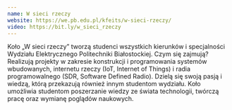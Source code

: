 ```yaml
---
name: W sieci rzeczy
website: https://we.pb.edu.pl/kfeits/w-sieci-rzeczy/
video: https://bit.ly/w_sieci_rzeczy
---
```

Koło „W sieci rzeczy” tworzą studenci wszystkich kierunków i specjalności Wydziału Elektrycznego Politechniki Białostockiej. Czym się zajmują? Realizują projekty w zakresie konstrukcji i programowania systemów wbudowanych, internetu rzeczy (IoT, Internet of Things) i radia programowalnego (SDR, Software Defined Radio). Dzielą się swoją pasją i wiedzą, którą przekazują również innym studentom wydziału. Koło umożliwia studentom poszerzanie wiedzy ze świata technologii, twórczą pracę oraz wymianę poglądów naukowych.